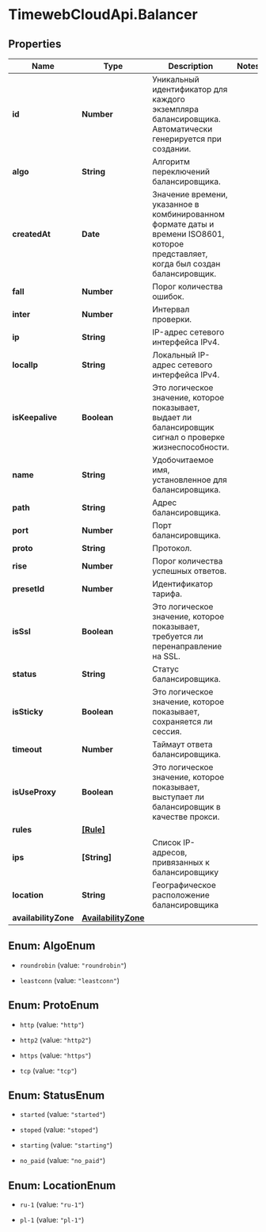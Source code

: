 # TimewebCloudApi.Balancer

## Properties

Name | Type | Description | Notes
------------ | ------------- | ------------- | -------------
**id** | **Number** | Уникальный идентификатор для каждого экземпляра балансировщика. Автоматически генерируется при создании. | 
**algo** | **String** | Алгоритм переключений балансировщика. | 
**createdAt** | **Date** | Значение времени, указанное в комбинированном формате даты и времени ISO8601, которое представляет, когда был создан балансировщик. | 
**fall** | **Number** | Порог количества ошибок. | 
**inter** | **Number** | Интервал проверки. | 
**ip** | **String** | IP-адрес сетевого интерфейса IPv4. | 
**localIp** | **String** | Локальный IP-адрес сетевого интерфейса IPv4. | 
**isKeepalive** | **Boolean** | Это логическое значение, которое показывает, выдает ли балансировщик сигнал о проверке жизнеспособности. | 
**name** | **String** | Удобочитаемое имя, установленное для балансировщика. | 
**path** | **String** | Адрес балансировщика. | 
**port** | **Number** | Порт балансировщика. | 
**proto** | **String** | Протокол. | 
**rise** | **Number** | Порог количества успешных ответов. | 
**presetId** | **Number** | Идентификатор тарифа. | 
**isSsl** | **Boolean** | Это логическое значение, которое показывает, требуется ли перенаправление на SSL. | 
**status** | **String** | Статус балансировщика. | 
**isSticky** | **Boolean** | Это логическое значение, которое показывает, сохраняется ли сессия. | 
**timeout** | **Number** | Таймаут ответа балансировщика. | 
**isUseProxy** | **Boolean** | Это логическое значение, которое показывает, выступает ли балансировщик в качестве прокси. | 
**rules** | [**[Rule]**](Rule.md) |  | 
**ips** | **[String]** | Список IP-адресов, привязанных к балансировщику | 
**location** | **String** | Географическое расположение балансировщика | 
**availabilityZone** | [**AvailabilityZone**](AvailabilityZone.md) |  | 



## Enum: AlgoEnum


* `roundrobin` (value: `"roundrobin"`)

* `leastconn` (value: `"leastconn"`)





## Enum: ProtoEnum


* `http` (value: `"http"`)

* `http2` (value: `"http2"`)

* `https` (value: `"https"`)

* `tcp` (value: `"tcp"`)





## Enum: StatusEnum


* `started` (value: `"started"`)

* `stoped` (value: `"stoped"`)

* `starting` (value: `"starting"`)

* `no_paid` (value: `"no_paid"`)





## Enum: LocationEnum


* `ru-1` (value: `"ru-1"`)

* `pl-1` (value: `"pl-1"`)




